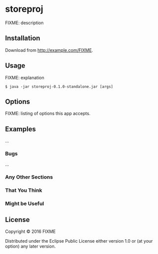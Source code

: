 # storeproj

FIXME: description

## Installation

Download from http://example.com/FIXME.

## Usage

FIXME: explanation

    $ java -jar storeproj-0.1.0-standalone.jar [args]

## Options

FIXME: listing of options this app accepts.

## Examples

...

### Bugs

...

### Any Other Sections
### That You Think
### Might be Useful

## License

Copyright © 2016 FIXME

Distributed under the Eclipse Public License either version 1.0 or (at
your option) any later version.
